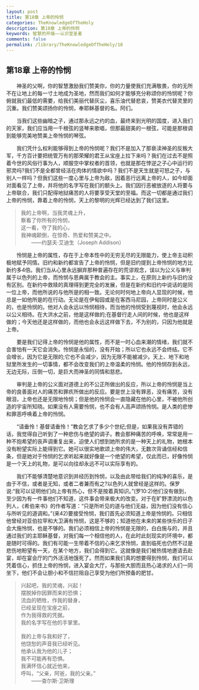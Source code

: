 ```yaml
---
layout: post
title: 第18章 上帝的怜悯
categories: TheKnowledgeOfTheHoly
description: 第18章 上帝的怜悯
keywords: 智慧的开端——认识至圣者
comments: false
permalink: /library/TheKnowledgeOfTheHoly/18
---
```


## 第18章 上帝的怜悯

&emsp;&emsp;神圣的父啊，你的智慧激励我们赞美你，你的力量使我们充满敬畏，你的无所不在让地上的每一寸土地成为圣地，然而我们如何才能够充分称颂你的怜悯呢？你俯就我们最低的需要，给我们美丽代替灰尘，喜乐油代替悲哀，赞美衣代替灵里的沉重。我们赞美颂扬你的怜悯，奉耶稣基督的名。阿们。

&emsp;&emsp;当我们这些幽暗之子，通过那永远之约的血，最终来到光明的国度，进入我们的天家，我们应当用一千根弦的竖琴来歌唱，但那最甜美的一根弦，可能是那根调到能够完美地赞美上帝怜悯的琴弦。

&emsp;&emsp;我们凭什么权利能够得到上帝的怜悯呢？我们不是加入了那亵渎神圣的反叛大军，千方百计要把统管万有的那荣耀的君王从宝座上拉下来吗？我们在过去不是照着今世的风俗行事为人，顺服空中掌权者的首领，也就是那在悖逆之子心中运行的邪灵吗?我们不是全都曾经活在肉体的情欲中吗？我们不是天生就是可怒之子，与别人一样吗？但我们这些一度心里与上帝为敌，因着恶行远离上帝的人，如今却面对面看见了上帝，并将他的名字写在我们的额头上。我们因行恶被放逐的人将要与上帝联合，我们只配得地狱痛苦的人将要享受天堂的至福。而这一切都是通过我们上帝的怜悯，靠着上帝的怜悯，天上的黎明的光辉已经达到了我们这里。

> 我的上帝啊，当我灵魂上升，<br>
> 察看了你所有的怜悯，<br>
> 这一看，夺了我的心，<br>
> 我神魂颠倒，在惊奇、热爱和赞美之中。<br>
> &emsp;&emsp;——约瑟夫·艾迪生（Joseph Addison）<br>

&emsp;&emsp;怜悯是上帝的属性，存在于上帝本性中的无穷无尽的无限能力，使上帝主动积极地赋予同情。旧约和新约都宣告了上帝的怜悯，但是旧约提到上帝怜悯的地方比新约多4倍。我们当从心里永远摒弃那种普遍存在的荒谬观念，误以为公义与审判属于以色列的上帝，而怜悯与恩典属于教会的主。事实上，在原则上新约与旧约没有区别。在新约中救赎的真理得到更完全的发展，但是在新约和旧约中说话的是同一位上帝，而他所说的与他所是的相一致。无论何时何地上帝向人显现的时候，他总是一如他所是的在行动。无论是在伊甸园或是在客西马尼园，上帝同时是公义的，也是怜悯的。他对人会永远以怜悯相待，而当他的怜悯受到蔑视时，他会永远以公义相待。在大洪水之前，他是这样做的;在基督行走人间的时候，他也是这样做的；今天他还是这样做的，而他也会永远这样做下去，不为别的，只因为他就是上帝。

&emsp;&emsp;要是我们记得上帝的怜悯是他的属性，而不是一时心血来潮的情绪，我们就不会害怕有一天它会消失。怜悯是永恒的，没有开始；所以它也永远不会终结。它不会增长，因为它是无限的;它也不会减少，因为无限不能被减少。天上、地下和地狱里所发生的一切事情，都不会改变我们的上帝温柔的怜悯。他的怜悯存到永远，无边无际，压倒一切，是巨大而神圣的同情和慈悲。

&emsp;&emsp;审判是上帝的公义面对道德上的不公正所做出的反应，所以上帝的怜悯是当上帝的良善面对人的痛苦和罪疚所做出的反应。要是世上没有罪恶，没有痛苦，没有眼泪，上帝也还是无限地怜悯；但是他的怜悯会一直隐藏在他的心里，不被他所创造的宇宙所知晓。如果没有人需要怜悯，也不会有人高声颂扬怜悯。是人类的悲惨和罪恶呼唤着上帝的怜悯。

&emsp;&emsp;“请垂怜！基督请垂怜！”教会乞求了多少个世纪;但是，如果我没有弄错的话，我觉得自己听到了一种悲伤与绝望的调子。教会那种痛苦的呼唤，常常是用一种不抱希望的丧声调重复出来，迫使人们想到她所求的是一种天上的礼物，她根本没有盼望实际上能得到它。她可以很实地歌颂上帝的伟大，无数次背诵信经和信条，但是她对于怜悯的乞求听起来就好像是一个绝望的希望，仅此而已，好像怜悯是一个天上的礼物，是可以向往却永远不可以实际享有的。

&emsp;&emsp;我们不能够清楚地意识到并经历到怜悯，以及由此带给我们的纯净的喜乐，是由于不信，或者是无知，或者二者兼而有之?以色列人就曾经是这样的。保罗说:“我可以证明他们向上帝有热心，但不是按着真知识。”(罗10:2)他们没有做到，至少因为有一件事他们不知道，这件事会带来极大的改变。对于在旷野漂流的以色列人，《希伯来书》的作者写道：“只是所听见的道与他们无益，因为他们没有信心与所听见的道调和。”(来42)要接受怜悯，我们首先必须知道上帝是怜悯的。只相信他曾经对亚伯拉罕和大卫满有怜悯，这是不够的；知道他在未来的某些快乐的日子会大施怜悯，也是不够的。我们必须相信上帝的怜悯是无限的，白白施与的，并且通过我们的主耶稣基督，对我们每一个相信他的人，在此时此刻现实的环境中，都是随时可得的。我们有可能一生带着不信的心来乞求怜悯，直到临死也仍然不过是悲伤地盼望有一天，在某个地方，我们会得到它。这就像是我们被热情地邀请去赴宴，却在宴会厅的门外活活地饿死了。然而如果我们真的想要得到怜悯，我们可以凭着信心，抓住上帝的怜悯，进入宴会大厅，与那些大胆而且热心渴求的人们一同坐下，他们不会让胆小和不信拦阻自己享受为他们所预备的肥甘。

> 兴起吧，我的灵魂，兴起！<br>
> 摆脱掉你因罪而来的恐惧；<br>
> 流血的牺牲，作我的替身，<br>
> 已经呈现在宝座之前，<br>
> 作为我得救的凭据。<br>
> 我的名字写在他的手掌里。<br>
> <br>
> 我的上帝与我和好了，<br>
> 他饶恕的声音我已经听见。<br>
> 他承认我为他的儿子；<br>
> 我不可能再有恐惧。<br>
> 我满怀信心就近他来，<br>
> 呼叫，“父亲，阿爸，我的父亲。”<br>
> &emsp;&emsp;——查尔斯·卫斯理<br>
